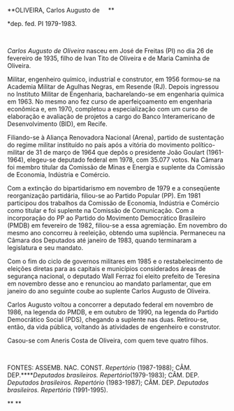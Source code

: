 **OLIVEIRA, Carlos Augusto de     **

\*dep. fed. PI 1979-1983.

 

*Carlos Augusto de Oliveira* nasceu em José de Freitas (PI) no dia 26 de
fevereiro de 1935, filho de Ivan Tito de Oliveira e de Maria Caminha de
Oliveira.

Militar, engenheiro químico, industrial e construtor, em 1956 formou-se
na Academia Militar de Agulhas Negras, em Resende (RJ). Depois ingressou
no Instituto Militar de Engenharia, bacharelando-se em engenharia
química em 1963. No mesmo ano fez curso de aperfeiçoamento em engenharia
econômica e, em 1970, completou a especialização com um curso de
elaboração e avaliação de projetos a cargo do Banco Interamericano de
Desenvolvimento (BID), em Recife.

Filiando-se à Aliança Renovadora Nacional (Arena), partido de
sustentação do regime militar instituído no país após a vitória do
movimento político-militar de 31 de março de 1964 que depôs o presidente
João Goulart (1961-1964), elegeu-se deputado federal em 1978, com 35.077
votos. Na Câmara foi membro titular da Comissão de Minas e Energia e
suplente da Comissão de Economia, Indústria e Comércio.

Com a extinção do bipartidarismo em novembro de 1979 e a conseqüente
reorganização partidária, filiou-se ao Partido Popular (PP). Em 1981
participou dos trabalhos da Comissão de Economia, Indústria e Comércio
como titular e foi suplente na Comissão de Comunicação. Com a
incorporação do PP ao Partido do Movimento Democrático Brasileiro (PMDB)
em fevereiro de 1982, filiou-se a essa agremiação. Em novembro do mesmo
ano concorreu à reeleição, obtendo uma suplência. Permaneceu na Câmara
dos Deputados até janeiro de 1983, quando terminaram a legislatura e seu
mandato.

Com o fim do ciclo de governos militares em 1985 e o restabelecimento de
eleições diretas para as capitais e municípios considerados áreas de
segurança nacional, o deputado Wall Ferraz foi eleito prefeito de
Teresina em novembro desse ano e renunciou ao mandato parlamentar, que
em janeiro do ano seguinte coube ao suplente Carlos Augusto de Oliveira.

Carlos Augusto voltou a concorrer a deputado federal em novembro de
1986, na legenda do PMDB, e em outubro de 1990, na legenda do Partido
Democrático Social (PDS), chegando a suplente nas duas. Retirou-se,
então, da vida pública, voltando às atividades de engenheiro e
construtor.

Casou-se com Aneris Costa de Oliveira, com quem teve quatro filhos.

 

FONTES: ASSEMB. NAC. CONST. *Repertório* (1987-1988); CÂM.
DEP.*****Deputados brasileiros. Repertório*(1979-1983); CÂM. DEP.
*Deputados brasileiros. Repertório* (1983-1987); CÂM. DEP. *Deputados
brasileiros. Repertório* (1991-1995).

** **
